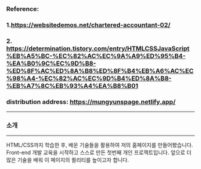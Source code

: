 ### Reference:

### 1.https://websitedemos.net/chartered-accountant-02/

### 2. https://determination.tistory.com/entry/HTMLCSSJavaScript%EB%A5%BC-%EC%82%AC%EC%9A%A9%ED%95%B4-%EA%B0%9C%EC%9D%B8-%ED%8F%AC%ED%8A%B8%ED%8F%B4%EB%A6%AC%EC%98%A4-%EC%82%AC%EC%9D%B4%ED%8A%B8-%EB%A7%8C%EB%93%A4%EA%B8%B01

### distribution address: https://mungyunspage.netlify.app/

<hr>

### 소개

<hr>
    
HTML/CSS까지 학습한 후, 배운 기술들을 활용하여 저의 홈페이지를 만들어봤습니다. Front-end 개발 교육을 시작하고 스스로 만든 첫번째 개인 프로젝트입니다. 앞으로 더 많은 기술을 배워 이 페이지의 퀼리티를 높이고자 합니다.

